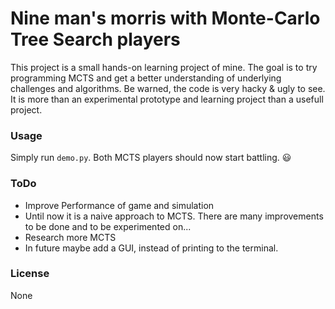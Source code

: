 # Nine man's morris with Monte-Carlo Tree Search players

This project is a small hands-on learning project of mine. The goal is to try programming MCTS and get a better
understanding of underlying challenges and algorithms. Be warned, the code is very hacky & ugly to see.
It is more than an experimental prototype and learning project than a usefull project.

### Usage
Simply run `demo.py`. Both MCTS players should now start battling. :smiley:

### ToDo
- Improve Performance of game and simulation
- Until now it is a naive approach to MCTS. There are many improvements to be done and to be experimented on...
- Research more MCTS
- In future maybe add a GUI, instead of printing to the terminal.

### License
None
